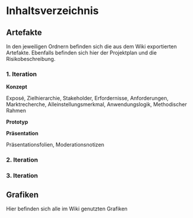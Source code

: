 # **Inhaltsverzeichnis**

## Artefakte
In den jeweiligen Ordnern befinden sich die aus dem Wiki exportierten Artefakte.
Ebenfalls befinden sich hier der Projektplan und die Risikobeschreibung.

### 1. Iteration
**Konzept**

Exposé, Zielhierarchie, Stakeholder, Erfordernisse, Anforderungen, Marktrecherche, Alleinstellungsmerkmal, Anwendungslogik, Methodischer Rahmen

**Prototyp**

**Präsentation**

Präsentationsfolien, Moderationsnotizen

### 2. Iteration

### 3. Iteration

## Grafiken
Hier befinden sich alle im Wiki genutzten Grafiken
